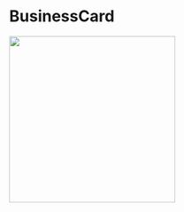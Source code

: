 # BusinessCard
<img src="https://user-images.githubusercontent.com/28065277/36568262-9bfda5fe-1829-11e8-9a58-9e4ee8411a6e.png" width="300">
